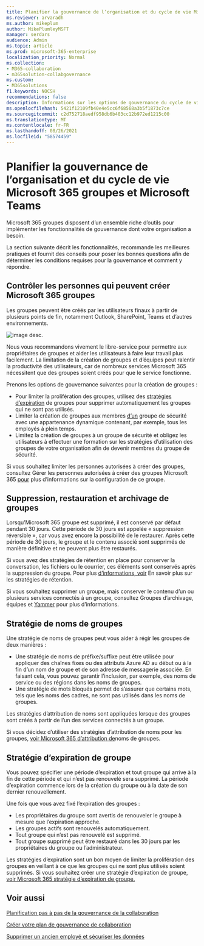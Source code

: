 ```yaml
---
title: Planifier la gouvernance de l’organisation et du cycle de vie Microsoft 365 groupes et Microsoft Teams
ms.reviewer: arvaradh
ms.author: mikeplum
author: MikePlumleyMSFT
manager: serdars
audience: Admin
ms.topic: article
ms.prod: microsoft-365-enterprise
localization_priority: Normal
ms.collection:
- M365-collaboration
- m365solution-collabgovernance
ms.custom:
- M365solutions
f1.keywords: NOCSH
recommendations: false
description: Informations sur les options de gouvernance du cycle de vie pour les outils de collaboration Microsoft 365
ms.openlocfilehash: 5421f12109fb40e4e5cc6f68568a3b5f1873c7ce
ms.sourcegitcommit: c2d752718aedf958db6b403cc12b972ed1215c00
ms.translationtype: MT
ms.contentlocale: fr-FR
ms.lasthandoff: 08/26/2021
ms.locfileid: "58574459"
---
```

# <a name="plan-organization-and-lifecycle-governance-for-microsoft-365-groups-and-microsoft-teams"></a>Planifier la gouvernance de l’organisation et du cycle de vie Microsoft 365 groupes et Microsoft Teams

Microsoft 365 groupes disposent d’un ensemble riche d’outils pour implémenter les fonctionnalités de gouvernance dont votre organisation a besoin. 

La section suivante décrit les fonctionnalités, recommande les meilleures pratiques et fournit des conseils pour poser les bonnes questions afin de déterminer les conditions requises pour la gouvernance et comment y répondre.

## <a name="control-who-can-create-microsoft-365-groups"></a>Contrôler les personnes qui peuvent créer Microsoft 365 groupes

Les groupes peuvent être créés par les utilisateurs finaux à partir de plusieurs points de fin, notamment Outlook, SharePoint, Teams et d’autres environnements.

![image desc.](../media/04.png)

Nous vous recommandons vivement le libre-service pour permettre aux propriétaires de groupes et aider les utilisateurs à faire leur travail plus facilement. La limitation de la création de groupes et d’équipes peut ralentir la productivité des utilisateurs, car de nombreux services Microsoft 365 nécessitent que des groupes soient créés pour que le service fonctionne.

Prenons les options de gouvernance suivantes pour la création de groupes :

- Pour limiter la prolifération des groupes, utilisez des [stratégies d’expiration](microsoft-365-groups-expiration-policy.md) de groupes pour supprimer automatiquement les groupes qui ne sont pas utilisés.
- Limiter la création de groupes aux membres [d’un](/azure/active-directory/users-groups-roles/groups-create-rule) groupe de sécurité avec une appartenance dynamique contenant, par exemple, tous les employés à plein temps.
- Limitez la création de groupes à un groupe de sécurité et obligez les utilisateurs à effectuer une formation sur les stratégies d’utilisation des groupes de votre organisation afin de devenir membres du groupe de sécurité.

Si vous souhaitez limiter les personnes autorisées à créer des groupes, consultez Gérer les personnes autorisées à créer des groupes Microsoft 365 [pour](manage-creation-of-groups.md) plus d’informations sur la configuration de ce groupe.

## <a name="group-delete-restore-and-archiving"></a>Suppression, restauration et archivage de groupes

Lorsqu’Microsoft 365 groupe est supprimé, il est conservé par défaut pendant 30 jours. Cette période de 30 jours est appelée « suppression réversible », car vous avez encore la possibilité de le restaurer. Après cette période de 30 jours, le groupe et le contenu associé sont supprimés de manière définitive et ne peuvent plus être restaurés.

Si vous avez des stratégies de rétention en place pour conserver la conversation, les fichiers ou le courrier, ces éléments sont conservés après la suppression du groupe. Pour plus [d’informations, voir](../compliance/retention.md) En savoir plus sur les stratégies de rétention.

Si vous souhaitez supprimer un groupe, mais conserver le contenu d’un ou plusieurs services connectés à un groupe, consultez Groupes d’archivage, équipes et [Yammer](end-life-cycle-groups-teams-sites-yammer.md) pour plus d’informations.

## <a name="group-naming-policy"></a>Stratégie de noms de groupes

Une stratégie de noms de groupes peut vous aider à régir les groupes de deux manières :

- Une stratégie de noms de préfixe/suffixe peut être utilisée pour appliquer des chaînes fixes ou des attributs Azure AD au début ou à la fin d’un nom de groupe et de son adresse de messagerie associée. En faisant cela, vous pouvez garantir l’inclusion, par exemple, des noms de service ou des régions dans les noms de groupes.
- Une stratégie de mots bloqués permet de s’assurer que certains mots, tels que les noms des cadres, ne sont pas utilisés dans les noms de groupes.

Les stratégies d’attribution de noms sont appliquées lorsque des groupes sont créés à partir de l’un des services connectés à un groupe.

Si vous décidez d’utiliser des stratégies d’attribution de noms pour les groupes, [voir Microsoft 365 d’attribution de](groups-naming-policy.md)noms de groupes.

## <a name="group-expiration-policy"></a>Stratégie d’expiration de groupe

Vous pouvez spécifier une période d’expiration et tout groupe qui arrive à la fin de cette période et qui n’est pas renouvelé sera supprimé. La période d’expiration commence lors de la création du groupe ou à la date de son dernier renouvellement.

Une fois que vous avez fixé l’expiration des groupes :
- Les propriétaires du groupe sont avertis de renouveler le groupe à mesure que l’expiration approche.
- Les groupes actifs sont renouvelés automatiquement.
- Tout groupe qui n’est pas renouvelé est supprimé.
- Tout groupe supprimé peut être restauré dans les 30 jours par les propriétaires du groupe ou l’administrateur.

Les stratégies d’expiration sont un bon moyen de limiter la prolifération des groupes en veillant à ce que les groupes qui ne sont plus utilisés soient supprimés. Si vous souhaitez créer une stratégie d’expiration de groupe, [voir Microsoft 365 stratégie d’expiration de groupe.](microsoft-365-groups-expiration-policy.md)

## <a name="related-topics"></a>Voir aussi

[Planification pas à pas de la gouvernance de la collaboration](collaboration-governance-overview.md#collaboration-governance-planning-step-by-step)

[Créer votre plan de gouvernance de collaboration](collaboration-governance-first.md)

[Supprimer un ancien employé et sécuriser les données](/microsoft-365/admin/add-users/remove-former-employee)
